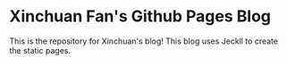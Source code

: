 # Xinchuan Fan's Github Pages Blog

This is the repository for Xinchuan's blog! This blog uses Jeckll to create the static pages.

